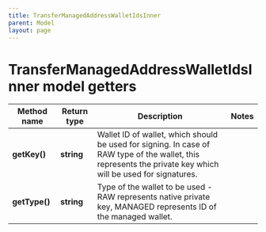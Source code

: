 ```yaml
---
title: TransferManagedAddressWalletIdsInner
parent: Model
layout: page
---
```


# TransferManagedAddressWalletIdsInner model getters

Method name | Return type | Description | Notes
------------ | ------------- | ------------- | -------------
**getKey()** | **string** | Wallet ID of wallet, which should be used for signing. In case of RAW type of the wallet, this represents the private key which will be used for signatures. |
**getType()** | **string** | Type of the wallet to be used - RAW represents native private key, MANAGED represents ID of the managed wallet. |

